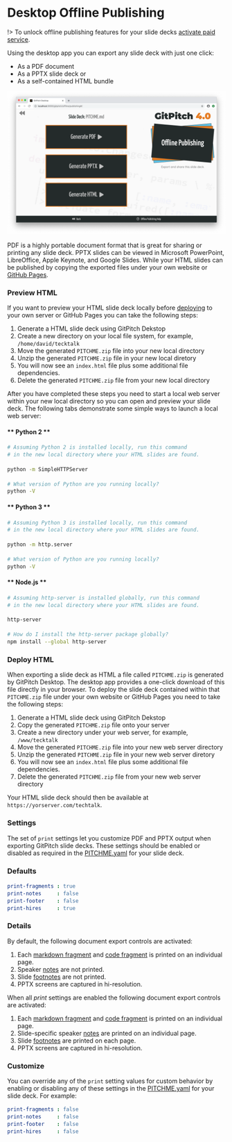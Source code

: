 # Desktop Offline Publishing

!> To unlock offline publishing features for your slide decks [activate paid service](https://gitpitch.com/pricing).

Using the desktop app you can export any slide deck with just one click:

- As a PDF document
- As a PPTX slide deck or
- As a self-contained HTML bundle

![Screenshot showing the Desktop Offline Publishing Manager](../_images/gitpitch-desktop-offline-publishing.png)

PDF is a highly portable document format that is great for sharing or printing any slide deck. PPTX slides can be viewed in Microsoft PowerPoint, LibreOffice, Apple Keynote, and Google Slides. While your HTML slides can be published by copying the exported files under your own website or [GitHub Pages](https://pages.github.com/).

### Preview HTML

If you want to preview your HTML slide deck locally before [deploying](#deploy-html) to your own server or GitHub Pages you can take the following steps:

1. Generate a HTML slide deck using GitPitch Dekstop
1. Create a new directory on your local file system, for example, `/home/david/tecktalk`
1. Move the generated `PITCHME.zip` file into your new local directory
1. Unzip the generated `PITCHME.zip` file in your new local diretory
1. You will now see an `index.html` file plus some additional file dependencies.
1. Delete the generated `PITCHME.zip` file from your new local directory

After you have completed these steps you need to start a local web server within your new local directory so you can open and preview your slide deck. The following tabs demonstrate some simple ways to launch a local web server:

<!-- tabs:start -->

#### ** Python 2 **

```bash
# Assuming Python 2 is installed locally, run this command
# in the new local directory where your HTML slides are found. 

python -m SimpleHTTPServer

# What version of Python are you running locally?
python -V
```

#### ** Python 3 **

```bash
# Assuming Python 3 is installed locally, run this command
# in the new local directory where your HTML slides are found.

python -m http.server

# What version of Python are you running locally?
python -V
```

#### ** Node.js **

```bash
# Assuming http-server is installed globally, run this command
# in the new local directory where your HTML slides are found.

http-server

# How do I install the http-server package globally?
npm install --global http-server
```


<!-- tabs:end -->

### Deploy HTML

When exporting a slide deck as HTML a file called `PITCHME.zip` is generated by GitPitch Desktop. The desktop app provides a one-click download of this file directly in your browser. To deploy the slide deck contained within that ` PITCHME.zip` file under your own website or GitHub Pages you need to take the following steps:

1. Generate a HTML slide deck using GitPitch Dekstop
1. Copy the generated `PITCHME.zip` file onto your server
1. Create a new directory under your web server, for example, `/www/tecktalk`
1. Move the generated `PITCHME.zip` file into your new web server directory
1. Unzip the generated `PITCHME.zip` file in your new web server diretory
1. You will now see an `index.html` file plus some additional file dependencies.
1. Delete the generated `PITCHME.zip` file from your new web server directory

Your HTML slide deck should then be available at `https://yorserver.com/techtalk`.

### Settings

The set of `print` settings let you customize PDF and PPTX output when exporting GitPitch slide decks.
These settings should be enabled or disabled as required in the [PITCHME.yaml](/conventions/pitchme-yaml.md) for your slide deck.

### Defaults

```yaml
print-fragments : true
print-notes     : false
print-footer    : false
print-hires     : true
```

### Details

By default, the following document export controls are activated:

1. Each [markdown fragment](/grid-layouts/fragments.md) and [code fragment](/code/presenting.md) is printed on an individual page.
1. Speaker [notes](/speaker/notes.md) are not printed.
1. Slide [footnotes](/settings/footnote.md) are not printed.
1. PPTX screens are captured in hi-resolution.

When all *print* settings are enabled the following document export controls are activated:

1. Each [markdown fragment](/grid-layouts/fragments.md) and [code fragment](/code/presenting.md) is printed on an individual page.
1. Slide-specific speaker [notes](/speaker/notes.md) are printed on an individual page.
1. Slide [footnotes](/settings/footnote.md) are printed on each page.
1. PPTX screens are captured in hi-resolution.

### Customize

You can override any of the `print` setting values for custom behavior by enabling or disabling any of these settings in the [PITCHME.yaml](/conventions/pitchme-yaml.md) for your slide deck. For example:

```yaml
print-fragments : false
print-notes     : false
print-footer    : false
print-hires     : false
```


